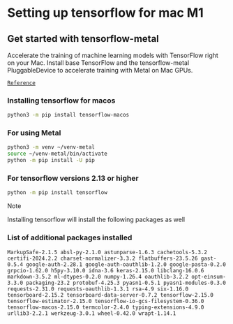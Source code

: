 # Setting up tensorflow for mac M1
## Get started with tensorflow-metal
Accelerate the training of machine learning models with TensorFlow right on your Mac. Install base TensorFlow and the tensorflow-metal PluggableDevice to accelerate training with Metal on Mac GPUs.

[`Reference`](https://developer.apple.com/metal/tensorflow-plugin/)

### Installing tensorflow for macos
```bash
python3 -m pip install tensorflow-macos
```

### For using Metal
```bash
python3 -m venv ~/venv-metal
source ~/venv-metal/bin/activate
python -m pip install -U pip
```
### For tensorflow versions 2.13 or higher
```bash
python -m pip install tensorflow
```
> [!NOTE]
> Installing tensorflow will install the following packages as well

### List of additional packages installed
```
MarkupSafe-2.1.5 absl-py-2.1.0 astunparse-1.6.3 cachetools-5.3.2 certifi-2024.2.2 charset-normalizer-3.3.2 flatbuffers-23.5.26 gast-0.5.4 google-auth-2.28.1 google-auth-oauthlib-1.2.0 google-pasta-0.2.0 grpcio-1.62.0 h5py-3.10.0 idna-3.6 keras-2.15.0 libclang-16.0.6 markdown-3.5.2 ml-dtypes-0.2.0 numpy-1.26.4 oauthlib-3.2.2 opt-einsum-3.3.0 packaging-23.2 protobuf-4.25.3 pyasn1-0.5.1 pyasn1-modules-0.3.0 requests-2.31.0 requests-oauthlib-1.3.1 rsa-4.9 six-1.16.0 tensorboard-2.15.2 tensorboard-data-server-0.7.2 tensorflow-2.15.0 tensorflow-estimator-2.15.0 tensorflow-io-gcs-filesystem-0.36.0 tensorflow-macos-2.15.0 termcolor-2.4.0 typing-extensions-4.9.0 urllib3-2.2.1 werkzeug-3.0.1 wheel-0.42.0 wrapt-1.14.1
```

